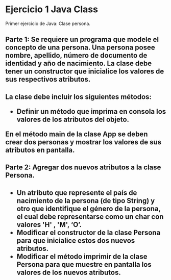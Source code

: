 # Ejercicio 1 Java Class
Primer ejercicio de Java: Clase persona.

<h2>Parte 1:
Se requiere un programa que modele el concepto de una persona. Una persona posee nombre, apellido, número de documento de identidad y año de nacimiento. La clase debe tener un constructor que inicialice los valores de sus respectivos atributos.<h2>

La clase debe incluir los siguientes métodos:
- Definir un método que imprima en consola los valores de los atributos del objeto.

En el método main de la clase App se deben crear dos personas y mostrar los valores de sus atributos en pantalla.

<h2>Parte 2: 
Agregar dos nuevos atributos a la clase Persona.<h2>
 
- Un atributo que represente el país de nacimiento de la persona (de tipo String) y otro que identifique el género de la persona, el cual debe representarse como un char con valores 'H' , 'M', ‘O’.
- Modificar el constructor de la clase Persona para que inicialice estos dos nuevos atributos.
- Modificar el método imprimir de la clase Persona para que muestre en pantalla los valores de los nuevos atributos.

